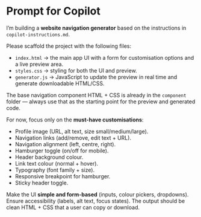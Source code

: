 # Prompt for Copilot

I’m building a **website navigation generator** based on the instructions in `copilot-instructions.md`.

Please scaffold the project with the following files:

* `index.html` → the main app UI with a form for customisation options and a live preview area.
* `styles.css` → styling for both the UI and preview.
* `generator.js` → JavaScript to update the preview in real time and generate downloadable HTML/CSS.

The base navigation component HTML + CSS is already in the `component` folder — always use that as the starting point for the preview and generated code.

For now, focus only on the **must-have customisations**:

* Profile image (URL, alt text, size small/medium/large).
* Navigation links (add/remove, edit text + URL).
* Navigation alignment (left, centre, right).
* Hamburger toggle (on/off for mobile).
* Header background colour.
* Link text colour (normal + hover).
* Typography (font family + size).
* Responsive breakpoint for hamburger.
* Sticky header toggle.

Make the UI **simple and form-based** (inputs, colour pickers, dropdowns).
Ensure accessibility (labels, alt text, focus states).
The output should be clean HTML + CSS that a user can copy or download.